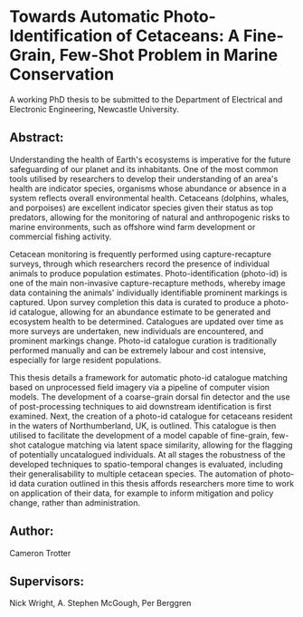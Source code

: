 # Towards Automatic Photo-Identification of Cetaceans: A Fine-Grain, Few-Shot Problem in Marine Conservation

A working PhD thesis to be submitted to the Department of Electrical and Electronic Engineering, Newcastle University.

## Abstract:

Understanding the health of Earth's ecosystems is imperative for the future safeguarding of our planet and its inhabitants. One of the most common tools utilised by researchers to develop their understanding of an area's health are indicator species, organisms whose abundance or absence in a system reflects overall environmental health. Cetaceans (dolphins, whales, and porpoises) are excellent indicator species given their status as top predators, allowing for the monitoring of natural and anthropogenic risks to marine environments, such as offshore wind farm development or commercial fishing activity.

Cetacean monitoring is frequently performed using capture-recapture surveys, through which researchers record the presence of individual animals to produce population estimates. Photo-identification (photo-id) is one of the main non-invasive capture-recapture methods, whereby image data containing the animals' individually identifiable prominent markings is captured. Upon survey completion this data is curated to produce a photo-id catalogue, allowing for an abundance estimate to be generated and ecosystem health to be determined. Catalogues are updated over time as more surveys are undertaken, new individuals are encountered, and prominent markings change. Photo-id catalogue curation is traditionally performed manually and can be extremely labour and cost intensive, especially for large resident populations.

This thesis details a framework for automatic photo-id catalogue matching based on unprocessed field imagery via a pipeline of computer vision models. The development of a coarse-grain dorsal fin detector and the use of post-processing techniques to aid downstream identification is first examined. Next, the creation of a photo-id catalogue for cetaceans resident in the waters of Northumberland, UK, is outlined. This catalogue is then utilised to facilitate the development of a model capable of fine-grain, few-shot catalogue matching via latent space similarity, allowing for the flagging of potentially uncatalogued individuals. At all stages the robustness of the developed techniques to spatio-temporal changes is evaluated, including their generalisability to multiple cetacean species. The automation of photo-id data curation outlined in this thesis affords researchers more time to work on application of their data, for example to inform mitigation and policy change, rather than administration.

## Author: 

Cameron Trotter

## Supervisors: 

Nick Wright, A. Stephen McGough, Per Berggren



